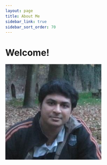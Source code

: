```yaml
---
layout: page
title: About Me
sidebar_link: true
sidebar_sort_order: 70
---
```


# Welcome!

<img src="_screenshots/dinesh.jpeg" width="300px">


